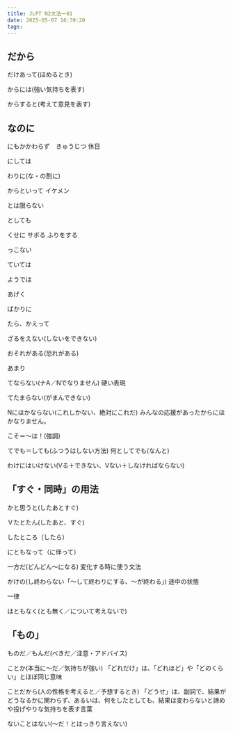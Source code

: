 ```yaml
---
title: JLPT N2文法ー01
date: 2025-05-07 16:39:20
tags:
---
```


<!-- more --> 

## だから 

だけあって(ほめるとき)

からには(強い気持ちを表す)

からすると(考えて意見を表す)

## なのに

にもかかわらず　きゅうじつ 休日

にしては

わりに(な・の割に)

からといって イケメン

とは限らない

としても

くせに サボる ふりをする

っこない

ていては

ようでは

あげく

ばかりに

たら、かえって

ざるをえない(しないをできない)

おそれがある(恐れがある)

あまり

てならない(ナA／Nでなりません) 硬い表現

てたまらない(がまんできない)

Nにほかならない(これしかない、絶対にこれだ)
みんなの応援があったからにほかなりません。

こそ＝～は！(強調)

てでも＝しても(ふつうはしない方法)
何としてでも(なんと)

わけにはいけない(Vる＋できない、Ⅴない＋しなければならない)

## 「すぐ・同時」の用法

かと思うと(したあとすぐ)

Ｖたとたん(したあと、すぐ)

したところ（したら）

にともなって（に伴って）

一方だ(どんどん～になる) 変化する時に使う文法

かけの(し終わらない「〜して終わりにする、〜が終わる」) 途中の状態

一律

はともなく(とも無く／について考えないで)

## 「もの」

ものだ／もんだ(べきだ／注意・アドバイス)

ことか(本当に～だ／気持ちが強い) 「どれだけ」は、「どれほど」や「どのくらい」とほぼ同じ意味

ことだから(人の性格を考えると／予想するとき) 
「どうせ」は、副詞で、結果がどうなるかに関わらず、あるいは、何をしたとしても、結果は変わらないと諦めや投げやりな気持ちを表す言葉

ないことはない(～だ！とはっきり言えない)


